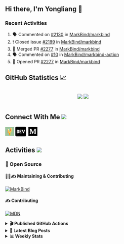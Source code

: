 ## Hi there, I'm Yongliang 👋

### Recent Activities

<!--START_SECTION:activity-->
1. 🗣 Commented on [#2130](https://github.com/MarkBind/markbind/issues/2130) in [MarkBind/markbind](https://github.com/MarkBind/markbind)
2. ❗️ Closed issue [#2189](https://github.com/MarkBind/markbind/issues/2189) in [MarkBind/markbind](https://github.com/MarkBind/markbind)
3. 🎉 Merged PR [#2277](https://github.com/MarkBind/markbind/pull/2277) in [MarkBind/markbind](https://github.com/MarkBind/markbind)
4. 🗣 Commented on [#10](https://github.com/MarkBind/markbind-action/issues/10) in [MarkBind/markbind-action](https://github.com/MarkBind/markbind-action)
5. 💪 Opened PR [#2277](https://github.com/MarkBind/markbind/pull/2277) in [MarkBind/markbind](https://github.com/MarkBind/markbind)
<!--END_SECTION:activity-->

## GitHub Statistics :chart_with_upwards_trend:
<div align="center">
<div style="display: flex; align-items: center; justify-content: center;">

[![](https://github-readme-stats-tlylt.vercel.app/api?username=tlylt&show_icons=true&theme=tokyonight&hide_border=true&locale=en)](https://github.com/tlylt)
[![](https://github-readme-streak-stats.herokuapp.com/?user=tlylt&theme=tokyonight&hide_border=true)](https://github.com/tlylt)
</div>
</div>

## Connect With Me <img src="https://media.giphy.com/media/2wh5K5yE3ulp3xgYcG/giphy-downsized.gif" width="30">

<a href="https://www.yongliangliu.com/" target="_blank"><img align="center" src="static/site-icon.png" alt="yongliangliu.com" height="29" width="29" /></a>
<a href="https://dev.to/tlylt" target="_blank"><img align="center" src="static/dev-badge.svg" alt="dev.to/tlylt" height="35" width="35" /></a>
<a href="https://tlylt.medium.com" target="_blank"><img align="center" src="static/medium.png" alt="tlylt.medium.com" height="35" width="35" /></a>

## Activities <img src="https://media.giphy.com/media/WUlplcMpOCEmTGBtBW/giphy.gif" width="30">

### 🔭 Open Source

#### 👷‍♂️✍️ Maintaining & Contributing
[![MarkBind](https://github-readme-stats-tlylt.vercel.app/api/pin/?username=markbind&repo=markbind)](https://github.com/MarkBind/markbind)

#### ✍️ Contributing
[![MDN](https://github-readme-stats-tlylt.vercel.app/api/pin/?username=mdn&repo=content)](https://github.com/mdn/content)

<details>
<summary> <b>🎬 Published GitHub Actions </b> </summary>

[![install-graphviz](https://github-readme-stats-tlylt.vercel.app/api/pin/?username=tlylt&repo=install-graphviz)](https://github.com/tlylt/install-graphviz)

[![reposense-action](https://github-readme-stats-tlylt.vercel.app/api/pin/?username=tlylt&repo=reposense-action)](https://github.com/tlylt/reposense-action)

[![markbin-action](https://github-readme-stats-tlylt.vercel.app/api/pin/?username=markbind&repo=markbind-action)](https://github.com/MarkBind/markbind-action)

</details>

<details>
<summary> <b>📕 Latest Blog Posts</b> </summary>

<!-- BLOG-POST-LIST:START -->
- [Deploy a ChatGPT API Server in no time](https://www.yongliangliu.com/blog/chatgpt-nextjs-server/)
- [Creating a regex-based Markdown parser in TypeScript](https://www.yongliangliu.com/blog/rmark/)
- [Create VSCode Snippets for Markdown Blog Workflows](https://www.yongliangliu.com/blog/vscode-snippets/)
- [Brag Doc 2023](https://www.yongliangliu.com/blog/brag-doc-2023/)
- [My Journey into Open Source](https://www.yongliangliu.com/blog/my-journey-into-open-source/)
<!-- BLOG-POST-LIST:END -->

</details>

<details>
<summary> <b>📊 Weekly Stats</b> </summary>

<!--START_SECTION:waka-->
![Code Time](http://img.shields.io/badge/Code%20Time-932%20hrs%2055%20mins-blue)

**🐱 My GitHub Data** 

> 📦 608.5 kB Used in GitHub's Storage 
 > 
> 🏆 894 Contributions in the Year 2023
 > 
> 🚫 Not Opted to Hire
 > 
> 📜 170 Public Repositories 
 > 
> 🔑 33 Private Repositories 
 > 
**I'm an Early 🐤** 

```text
🌞 Morning                3766 commits        ███████░░░░░░░░░░░░░░░░░░   29.49 % 
🌆 Daytime                3365 commits        ███████░░░░░░░░░░░░░░░░░░   26.35 % 
🌃 Evening                4754 commits        █████████░░░░░░░░░░░░░░░░   37.22 % 
🌙 Night                  887 commits         ██░░░░░░░░░░░░░░░░░░░░░░░   06.94 % 
```
📅 **I'm Most Productive on Wednesday** 

```text
Monday                   1693 commits        ███░░░░░░░░░░░░░░░░░░░░░░   13.26 % 
Tuesday                  1885 commits        ████░░░░░░░░░░░░░░░░░░░░░   14.76 % 
Wednesday                2119 commits        ████░░░░░░░░░░░░░░░░░░░░░   16.59 % 
Thursday                 1630 commits        ███░░░░░░░░░░░░░░░░░░░░░░   12.76 % 
Friday                   1669 commits        ███░░░░░░░░░░░░░░░░░░░░░░   13.07 % 
Saturday                 1906 commits        ████░░░░░░░░░░░░░░░░░░░░░   14.92 % 
Sunday                   1870 commits        ████░░░░░░░░░░░░░░░░░░░░░   14.64 % 
```


📊 **This Week I Spent My Time On** 

```text
🕑︎ Time Zone: Asia/Singapore

💬 Programming Languages: 
JavaScript               6 hrs 47 mins       ██████████░░░░░░░░░░░░░░░   40.11 % 
Markdown                 4 hrs 26 mins       ███████░░░░░░░░░░░░░░░░░░   26.21 % 
C#                       2 hrs 8 mins        ███░░░░░░░░░░░░░░░░░░░░░░   12.67 % 
TypeScript               1 hr 1 min          ██░░░░░░░░░░░░░░░░░░░░░░░   06.07 % 
JSON                     42 mins             █░░░░░░░░░░░░░░░░░░░░░░░░   04.22 % 
```


 Last Updated on 13/04/2023 00:47:32 UTC
<!--END_SECTION:waka-->

</details>
